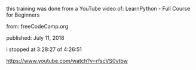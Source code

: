 this training was done from a YouTube
video of: LearnPython - Full Course for Beginners

from: freeCodeCamp.org

published: July 11, 2018

i stopped at 3:28:27  of 4:26:51

https://www.youtube.com/watch?v=rfscVS0vtbw
